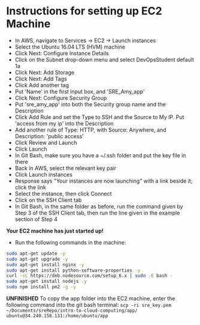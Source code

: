 # Instructions for setting up EC2 Machine
- In AWS, navigate to Services -> EC2 -> Launch instances
- Select the Ubuntu 16.04 LTS (HVM) machine
- Click Next: Configure Instance Details
- Click on the Subnet drop-down menu and select DevOpsStudent default 1a
- Click Next: Add Storage
- Click Next: Add Tags
- Click Add another tag
- Put 'Name' in the first input box, and 'SRE_Amy_app'
- Click Next: Configure Security Group
- Put 'sre_amy_app' into both the Security group name and the Description
- Click Add Rule and set the Type to SSH and the Source to My IP. Put 'access from my ip' into the Description
- Add another rule of Type: HTTP, with Source: Anywhere, and Description: 'public access'
- Click Review and Launch
- Click Launch
- In Git Bash, make sure you have a ~/.ssh folder and put the key file in there
- Back in AWS, select the relevant key pair
- Click Launch instances
- Response says "Your instances are now launching" with a link beside it; click the link
- Select the instance, then click Connect
- Click on the SSH Client tab
- In Git Bash, in the same folder as before, run the command given by Step 3 of the SSH Client tab, then run the line given in the example section of Step 4

**Your EC2 machine has just started up!**

- Run the following commands in the machine:
```bash
sudo apt-get update -y
sudo apt-get upgrade -y
sudo apt-get install nginx -y
sudo apt-get install python-software-properties -y
curl -sL https://deb.nodesource.com/setup_6.x | sudo -E bash -
sudo apt-get install nodejs -y
sudo npm install pm2 -g -y
```




**UNFINISHED**
To copy the app folder into the EC2 machine, enter the following command into the git bash terminal:
`scp -ri sre_key.pem ~/Documents/sreRepo/intro-to-cloud-computing/app/ ubuntu@34.240.158.131:/home/ubuntu/app`